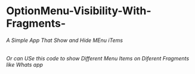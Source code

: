 # OptionMenu-Visibility-With-Fragments-
###### A Simple App That Show and Hide MEnu iTems 
###### Or can USe this code to show  Different Menu Items on Diferent Fragments like Whats app
